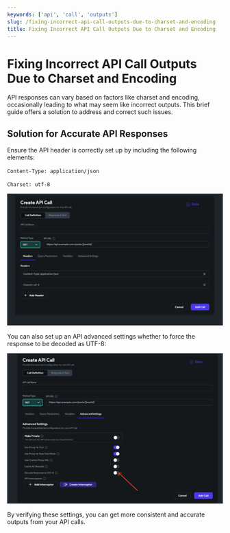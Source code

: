 ```yaml
---
keywords: ['api', 'call', 'outputs']
slug: /fixing-incorrect-api-call-outputs-due-to-charset-and-encoding
title: Fixing Incorrect API Call Outputs Due to Charset and Encoding
---
```

# Fixing Incorrect API Call Outputs Due to Charset and Encoding

API responses can vary based on factors like charset and encoding, occasionally leading to what may seem like incorrect outputs. This brief guide offers a solution to address and correct such issues.

## Solution for Accurate API Responses
Ensure the API header is correctly set up by including the following elements:

`Content-Type: application/json`

`Charset: utf-8`​

![](../assets/20250430121409119593.png)

You can also set up an API advanced settings whether to force the response to be decoded as UTF-8:​

![](../assets/20250430121409391507.png)

By verifying these settings, you can get more consistent and accurate outputs from your API calls.



